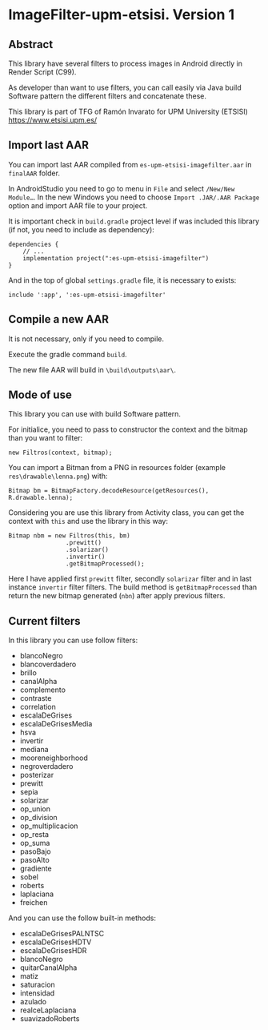 # ImageFilter-upm-etsisi. Version 1

## Abstract
This library have several filters to process images in Android directly in Render Script (C99).

As developer than want to use filters, you can call easily via Java build Software pattern the 
different filters and concatenate these.

This library is part of TFG of Ramón Invarato for UPM University (ETSISI) <https://www.etsisi.upm.es/>


## Import last AAR
You can import last AAR compiled from `es-upm-etsisi-imagefilter.aar` in `finalAAR` folder.

In AndroidStudio you need to go to menu in `File` and select `/New/New Module…`. In the new Windows 
you need to choose `Import .JAR/.AAR Package` option and import AAR file to your project.

It is important check in `build.gradle` project level if was included this library (if not, you need 
to include as dependency):
```
dependencies {
    // ...
    implementation project(":es-upm-etsisi-imagefilter")
}
```

And in the top of global `settings.gradle` file, it is necessary to exists:
```
include ':app', ':es-upm-etsisi-imagefilter'
```


## Compile a new AAR
It is not necessary, only if you need to compile.

Execute the gradle command `build`. 

The new file AAR will build in `\build\outputs\aar\`.


## Mode of use
This library you can use with build Software pattern.

For initialice, you need to pass to constructor the context and the bitmap than you want to filter:
```
new Filtros(context, bitmap);
```

You can import a Bitman from a PNG in resources folder (example `res\drawable\lenna.png`) with:

```
Bitmap bm = BitmapFactory.decodeResource(getResources(), R.drawable.lenna);
```

Considering you are use this library from Activity class, you can get the context with `this` and 
use the library in this way:

```
Bitmap nbm = new Filtros(this, bm)
                .prewitt()
                .solarizar()
                .invertir()
                .getBitmapProcessed();
```
Here I have applied first `prewitt` filter, secondly `solarizar` filter and in last instance 
`invertir` filter filters. The build method is `getBitmapProcessed` than return the new bitmap
generated (`nbn`) after apply previous filters.


## Current filters
In this library you can use follow filters:
* blancoNegro
* blancoverdadero
* brillo
* canalAlpha
* complemento
* contraste
* correlation
* escalaDeGrises
* escalaDeGrisesMedia
* hsva
* invertir
* mediana
* mooreneighborhood
* negroverdadero
* posterizar
* prewitt
* sepia
* solarizar
* op_union
* op_division
* op_multiplicacion
* op_resta
* op_suma
* pasoBajo
* pasoAlto
* gradiente
* sobel
* roberts
* laplaciana
* freichen

And you can use the follow built-in methods:
* escalaDeGrisesPALNTSC
* escalaDeGrisesHDTV
* escalaDeGrisesHDR
* blancoNegro
* quitarCanalAlpha
* matiz
* saturacion
* intensidad
* azulado
* realceLaplaciana
* suavizadoRoberts
